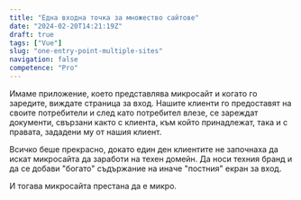 ```yaml
---
title: "Една входна точка за множество сайтове"
date: "2024-02-20T14:21:19Z"
draft: true
tags: ["Vue"]
slug: "one-entry-point-multiple-sites"
navigation: false
competence: "Pro"
---
```


Имаме приложение, което представлява микросайт и когато го заредите, виждате страница за вход. Нашите клиенти го предоставят на своите потребители и след като потребител влезе, се зареждат документи, свързани както с клиента, към който принадлежат, така и с правата, зададени му от нашия клиент.

<!--more-->

Всичко беше прекрасно, докато един ден клиентите не започнаха да искат микросайта да заработи на техен домейн. Да носи техния бранд и да се добави "богато" съдържание на иначе "постния" екран за вход.

И тогава микросайта престана да е микро.
